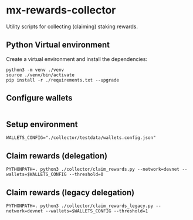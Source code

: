 # mx-rewards-collector

Utility scripts for collecting (claiming) staking rewards.

## Python Virtual environment

Create a virtual environment and install the dependencies:

```
python3 -m venv ./venv
source ./venv/bin/activate
pip install -r ./requirements.txt --upgrade
```

## Configure wallets

```
```

## Setup environment

```
WALLETS_CONFIG="./collector/testdata/wallets.config.json"
```

## Claim rewards (delegation)

```
PYTHONPATH=. python3 ./collector/claim_rewards.py --network=devnet --wallets=$WALLETS_CONFIG --threshold=0
```

## Claim rewards (legacy delegation)

```
PYTHONPATH=. python3 ./collector/claim_rewards_legacy.py --network=devnet --wallets=$WALLETS_CONFIG --threshold=1
```
